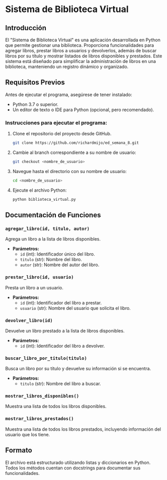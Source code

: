 # Sistema de Biblioteca Virtual

## Introducción
El "Sistema de Biblioteca Virtual" es una aplicación desarrollada en Python que permite gestionar una biblioteca. Proporciona funcionalidades para agregar libros, prestar libros a usuarios y devolverlos, además de buscar libros por su título y mostrar listados de libros disponibles y prestados. Este sistema está diseñado para simplificar la administración de libros en una biblioteca, manteniendo un registro dinámico y organizado.

## Requisitos Previos
Antes de ejecutar el programa, asegúrese de tener instalado:

- Python 3.7 o superior.
- Un editor de texto o IDE para Python (opcional, pero recomendado).

### Instrucciones para ejecutar el programa:
1. Clone el repositorio del proyecto desde GitHub.
   ```bash
   git clone https://github.com/richardmijo/ed_semana_8.git
   ```
2. Cambie al branch correspondiente a su nombre de usuario:
   ```bash
   git checkout <nombre_de_usuario>
   ```
3. Navegue hasta el directorio con su nombre de usuario:
   ```bash
   cd <nombre_de_usuario>
   ```
4. Ejecute el archivo Python:
   ```bash
   python biblioteca_virtual.py
   ```

## Documentación de Funciones

### `agregar_libro(id, titulo, autor)`
Agrega un libro a la lista de libros disponibles.

- **Parámetros:**
  - `id` (int): Identificador único del libro.
  - `titulo` (str): Nombre del libro.
  - `autor` (str): Nombre del autor del libro.

### `prestar_libro(id, usuario)`
Presta un libro a un usuario.

- **Parámetros:**
  - `id` (int): Identificador del libro a prestar.
  - `usuario` (str): Nombre del usuario que solicita el libro.

### `devolver_libro(id)`
Devuelve un libro prestado a la lista de libros disponibles.

- **Parámetros:**
  - `id` (int): Identificador del libro a devolver.

### `buscar_libro_por_titulo(titulo)`
Busca un libro por su título y devuelve su información si se encuentra.

- **Parámetros:**
  - `titulo` (str): Nombre del libro a buscar.

### `mostrar_libros_disponibles()`
Muestra una lista de todos los libros disponibles.

### `mostrar_libros_prestados()`
Muestra una lista de todos los libros prestados, incluyendo información del usuario que los tiene.

## Formato
El archivo está estructurado utilizando listas y diccionarios en Python. Todos los métodos cuentan con docstrings para documentar sus funcionalidades.
